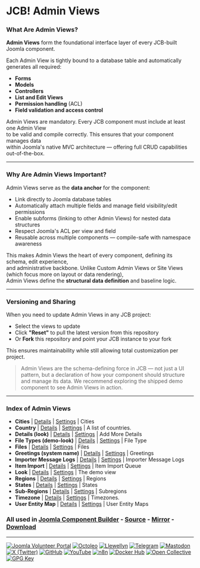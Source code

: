 # JCB! Admin Views

### What Are Admin Views?
**Admin Views** form the foundational interface layer of every JCB-built Joomla component.

Each Admin View is tightly bound to a database table and automatically generates all required:
- **Forms**
- **Models**
- **Controllers**
- **List and Edit Views**
- **Permission handling** (ACL)
- **Field validation and access control**

Admin Views are mandatory. Every JCB component must include at least one Admin View  
to be valid and compile correctly. This ensures that your component manages data  
within Joomla's native MVC architecture — offering full CRUD capabilities out-of-the-box.

---
### Why Are Admin Views Important?
Admin Views serve as the **data anchor** for the component:

- Link directly to Joomla database tables
- Automatically attach multiple fields and manage field visibility/edit permissions
- Enable subforms (linking to other Admin Views) for nested data structures
- Respect Joomla's ACL per view and field
- Reusable across multiple components — compile-safe with namespace awareness

This makes Admin Views the heart of every component, defining its schema, edit experience,  
and administrative backbone. Unlike Custom Admin Views or Site Views (which focus more on layout or data rendering),  
Admin Views define the **structural data definition** and baseline logic.

---
### Versioning and Sharing
When you need to update Admin Views in any JCB project:

- Select the views to update
- Click **"Reset"** to pull the latest version from this repository
- Or **Fork** this repository and point your JCB instance to your fork

This ensures maintainability while still allowing total customization per project.

>Admin Views are the schema-defining force in JCB — not just a UI pattern, but a declaration of how your component should structure and manage its data. We recommend exploring the shipped demo component to see Admin Views in action.

---
### Index of Admin Views


 - **Cities** | [Details](src/admin_view/3dbb581b-619a-4fb0-a6f6-e4a136ea31e2) | [Settings](src/admin_view/3dbb581b-619a-4fb0-a6f6-e4a136ea31e2/item.json) | Cities
 - **Country** | [Details](src/admin_view/6acc4069-1c33-4470-85a6-07bc9bb16d10) | [Settings](src/admin_view/6acc4069-1c33-4470-85a6-07bc9bb16d10/item.json) | A list of countries.
 - **Details (look)** | [Details](src/admin_view/595ba2c9-21fa-43a4-9af7-93c9cfb21b82) | [Settings](src/admin_view/595ba2c9-21fa-43a4-9af7-93c9cfb21b82/item.json) | Add More Details
 - **File Types (demo-look)** | [Details](src/admin_view/19a973ea-cdfa-4c79-bbbd-1b8a37286b27) | [Settings](src/admin_view/19a973ea-cdfa-4c79-bbbd-1b8a37286b27/item.json) | File Type
 - **Files** | [Details](src/admin_view/224eb9c7-8b40-48cf-bf77-2afa291fd54a) | [Settings](src/admin_view/224eb9c7-8b40-48cf-bf77-2afa291fd54a/item.json) | Files
 - **Greetings (system name)** | [Details](src/admin_view/65116558-be67-4931-95be-727fbfb16db7) | [Settings](src/admin_view/65116558-be67-4931-95be-727fbfb16db7/item.json) | Greetings
 - **Importer Message Logs** | [Details](src/admin_view/ab2bbdfc-c0a0-4ffc-9556-67d5af8bec64) | [Settings](src/admin_view/ab2bbdfc-c0a0-4ffc-9556-67d5af8bec64/item.json) | Importer Message Logs
 - **Item Import** | [Details](src/admin_view/a9f19a16-fadb-44ea-a9b6-41130aad05ec) | [Settings](src/admin_view/a9f19a16-fadb-44ea-a9b6-41130aad05ec/item.json) | Item Import Queue
 - **Look** | [Details](src/admin_view/c1053952-8a84-4398-aef1-41726f7c0043) | [Settings](src/admin_view/c1053952-8a84-4398-aef1-41726f7c0043/item.json) | The demo view
 - **Regions** | [Details](src/admin_view/9eefa86b-6294-4512-8d62-979abf16c00d) | [Settings](src/admin_view/9eefa86b-6294-4512-8d62-979abf16c00d/item.json) | Regions
 - **States** | [Details](src/admin_view/6c6345a1-e3e4-4840-8918-831034e95b19) | [Settings](src/admin_view/6c6345a1-e3e4-4840-8918-831034e95b19/item.json) | States
 - **Sub-Regions** | [Details](src/admin_view/2e451812-45af-4015-aa0c-f5912702c9af) | [Settings](src/admin_view/2e451812-45af-4015-aa0c-f5912702c9af/item.json) | Subregions
 - **Timezone** | [Details](src/admin_view/75061367-79c2-4d5b-a75d-eca6d33507df) | [Settings](src/admin_view/75061367-79c2-4d5b-a75d-eca6d33507df/item.json) | Timezones.
 - **User Entity Map** | [Details](src/admin_view/60b7b30d-9229-4ce2-b055-9efbb7ac4cea) | [Settings](src/admin_view/60b7b30d-9229-4ce2-b055-9efbb7ac4cea/item.json) | User Entity Maps

### All used in [Joomla Component Builder](https://www.joomlacomponentbuilder.com) - [Source](https://git.vdm.dev/joomla/Component-Builder) - [Mirror](https://github.com/vdm-io/Joomla-Component-Builder) - [Download](https://git.vdm.dev/joomla/pkg-component-builder/releases)

---
[![Joomla Volunteer Portal](https://img.shields.io/badge/-Joomla-gold?logo=joomla)](https://volunteers.joomla.org/joomlers/1396-llewellyn-van-der-merwe "Join Llewellyn on the Joomla Volunteer Portal: Shaping the Future Together!") [![Octoleo](https://img.shields.io/badge/-Octoleo-black?logo=linux)](https://git.vdm.dev/octoleo "--quiet") [![Llewellyn](https://img.shields.io/badge/-Llewellyn-ffffff?logo=gitea)](https://git.vdm.dev/Llewellyn "Collaborate and Innovate with Llewellyn on Git: Building a Better Code Future!") [![Telegram](https://img.shields.io/badge/-Telegram-blue?logo=telegram)](https://t.me/Joomla_component_builder "Join Llewellyn and the Community on Telegram: Building Joomla Components Together!") [![Mastodon](https://img.shields.io/badge/-Mastodon-9e9eec?logo=mastodon)](https://joomla.social/@llewellyn "Connect and Engage with Llewellyn on Joomla Social: Empowering Communities, One Post at a Time!") [![X (Twitter)](https://img.shields.io/badge/-X-black?logo=x)](https://x.com/llewellynvdm "Join the Conversation with Llewellyn on X: Where Ideas Take Flight!") [![GitHub](https://img.shields.io/badge/-GitHub-181717?logo=github)](https://github.com/Llewellynvdm "Build, Innovate, and Thrive with Llewellyn on GitHub: Turning Ideas into Impact!") [![YouTube](https://img.shields.io/badge/-YouTube-ff0000?logo=youtube)](https://www.youtube.com/@OctoYou "Explore, Learn, and Create with Llewellyn on YouTube: Your Gateway to Inspiration!") [![n8n](https://img.shields.io/badge/-n8n-black?logo=n8n)](https://n8n.io/creators/octoleo "Effortless Automation and Impactful Workflows with Llewellyn on n8n!") [![Docker Hub](https://img.shields.io/badge/-Docker-grey?logo=docker)](https://hub.docker.com/u/llewellyn "Llewellyn on Docker: Containerize Your Creativity!") [![Open Collective](https://img.shields.io/badge/-Donate-green?logo=opencollective)](https://opencollective.com/joomla-component-builder "Donate towards JCB: Help Llewellyn financially so he can continue developing this great tool!") [![GPG Key](https://img.shields.io/badge/-GPG-blue?logo=gnupg)](https://git.vdm.dev/Llewellyn/gpg "Unlock Trust and Security with Llewellyn's GPG Key: Your Gateway to Verified Connections!")